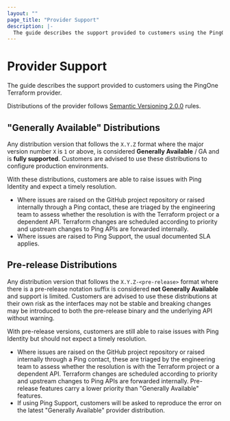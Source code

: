 ```yaml
---
layout: ""
page_title: "Provider Support"
description: |-
  The guide describes the support provided to customers using the PingOne Terraform provider.
---
```


# Provider Support

The guide describes the support provided to customers using the PingOne Terraform provider.

Distributions of the provider follows [Semantic Versioning 2.0.0](https://semver.org/) rules.

## "Generally Available" Distributions

Any distribution version that follows the `X.Y.Z` format where the major version number `X` is `1` or above, is considered **Generally Available** / GA and is **fully supported**.  Customers are advised to use these distributions to configure production environments.

With these distributions, customers are able to raise issues with Ping Identity and expect a timely resolution.

- Where issues are raised on the GitHub project repository or raised internally through a Ping contact, these are triaged by the engineering team to assess whether the resolution is with the Terraform project or a dependent API.  Terraform changes are scheduled according to priority and upstream changes to Ping APIs are forwarded internally.
- Where issues are raised to Ping Support, the usual documented SLA applies.

## Pre-release Distributions

Any distribution version that follows the `X.Y.Z-<pre-release>` format where there is a pre-release notation suffix is considered **not Generally Available** and support is limited.  Customers are advised to use these distributions at their own risk as the interfaces may not be stable and breaking changes may be introduced to both the pre-release binary and the underlying API without warning.

With pre-release versions, customers are still able to raise issues with Ping Identity but should not expect a timely resolution.

- Where issues are raised on the GitHub project repository or raised internally through a Ping contact, these are triaged by the engineering team to assess whether the resolution is with the Terraform project or a dependent API.  Terraform changes are scheduled according to priority and upstream changes to Ping APIs are forwarded internally.  Pre-release features carry a lower priority than "Generally Available" features.
- If using Ping Support, customers will be asked to reproduce the error on the latest "Generally Available" provider distribution.
